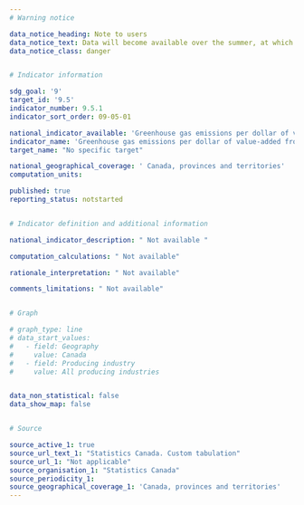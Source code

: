 ```yaml
---
# Warning notice

data_notice_heading: Note to users
data_notice_text: Data will become available over the summer, at which point the data hub will be updated.
data_notice_class: danger


# Indicator information

sdg_goal: '9'
target_id: '9.5'
indicator_number: 9.5.1
indicator_sort_order: 09-05-01

national_indicator_available: 'Greenhouse gas emissions per dollar of value-added from the production of infrastructure assets'
indicator_name: 'Greenhouse gas emissions per dollar of value-added from the production of infrastructure assets'
target_name: "No specific target"

national_geographical_coverage: ' Canada, provinces and territories'
computation_units: 

published: true
reporting_status: notstarted


# Indicator definition and additional information

national_indicator_description: " Not available "

computation_calculations: " Not available"

rationale_interpretation: " Not available"

comments_limitations: " Not available"


# Graph

# graph_type: line
# data_start_values:
#   - field: Geography
#     value: Canada
#   - field: Producing industry
#     value: All producing industries


data_non_statistical: false
data_show_map: false


# Source

source_active_1: true
source_url_text_1: "Statistics Canada. Custom tabulation"
source_url_1: "Not applicable"
source_organisation_1: "Statistics Canada"
source_periodicity_1: 
source_geographical_coverage_1: 'Canada, provinces and territories'
---
```


